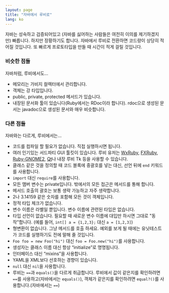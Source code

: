 ```yaml
---
layout: page
title: "자바에서 루비로"
lang: ko
---
```


자바는 성숙하고 검증되어있고 (자바를 싫어하는 사람들은 여전히 이의를
제기하겠지만) 빠릅니다. 하지만 장황하기도 합니다. 자바에서 루비로
전환하면 코드량이 상당히 적어질 것입니다. 또 빠르게 프로토타입을
만들 때 시간이 적게 걸릴 것입니다.

### 비슷한 점들

자바처럼, 루비에서도...

* 메모리는 가비지 컬렉터에서 관리합니다.
* 객체는 강 타입입니다.
* public, private, protected 메서드가 있습니다.
* 내장된 문서화 툴이 있습니다(Ruby에서는 RDoc이라 합니다). rdoc으로
  생성된 문서는 javadoc으로 생성된 문서와 매우 비슷합니다.

### 다른 점들

자바와는 다르게, 루비에서는...

* 코드를 컴파일 할 필요가 없습니다. 직접 실행하시면 됩니다.
* 여러 인기있는 서드파티 GUI 툴킷이 있습니다. 루비 유저는
  [WxRuby][1], [FXRuby][2], [Ruby-GNOME2][3], [Qt][4]나
  내장 루비 Tk 등을 사용할 수 있습니다.
* 클래스 같은 것을 정의할 때 코드 블록에 중괄호를 넣는 대신, 선언 뒤에
  `end` 키워드를 사용합니다.
* `import` 대신 `require`를 사용합니다.
* 모든 맴버 변수는 private입니다. 밖에서의 모든 접근은 메서드를 통해 합니다.
* 메서드 호출의 괄호는 보통 생략 가능하고 자주 생략합니다.
* 2나 3.14159 같은 숫자를 포함해 모든 것이 객체입니다.
* 정적 타입 체크가 없습니다.
* 변수 이름은 라벨일 뿐입니다. 변수 이름에 관련된 타입은 없습니다.
* 타입 선언이 없습니다. 필요할 때 새로운 변수 이름에 대입만 하시면 그대로
  "동작"합니다. (예를 들어, `int[] a = {1,2,3};` 대신 `a = [1,2,3]`)
* 형변환이 없습니다. 그냥 메서드를 호출 하세요. 예외를 보게 될 때에는
  유닛테스트가 코드를 실행하기도 전에 말해 줄 것입니다.
* `Foo foo = new Foo("hi")` 대신 `foo = Foo.new("hi")`를 사용합니다.
* 생성자는 클래스 이름 대신 항상 “initialize”로 명명됩니다.
* 인터페이스 대신 “mixins”을 사용합니다.
* YAML을 XML보다 선호하는 경향이 있습니다.
* `null` 대신 `nil`을 사용합니다.
* 루비는 `==`과 `equals()`을 다르게 취급합니다. 루비에서 값이 같은지를
  확인하려면 `==`를 사용하고(자바에서는 `equals()`), 객체가 같은지를 확인하려면
  `equal?()`를 사용합니다.(자바에서는 `==`)



[1]: http://wxruby.rubyforge.org/wiki/wiki.pl
[2]: http://www.fxruby.org/
[3]: http://ruby-gnome2.sourceforge.jp/
[4]: https://github.com/ryanmelt/qtbindings/
